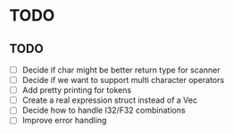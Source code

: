 # TODO


## TODO
- [ ] Decide if char might be better return type for scanner
- [ ] Decide if we want to support multi character operators
- [ ] Add pretty printing for tokens
- [ ] Create a real expression struct instead of a Vec<Token>
- [ ] Decide how to handle I32/F32 combinations
- [ ] Improve error handling
